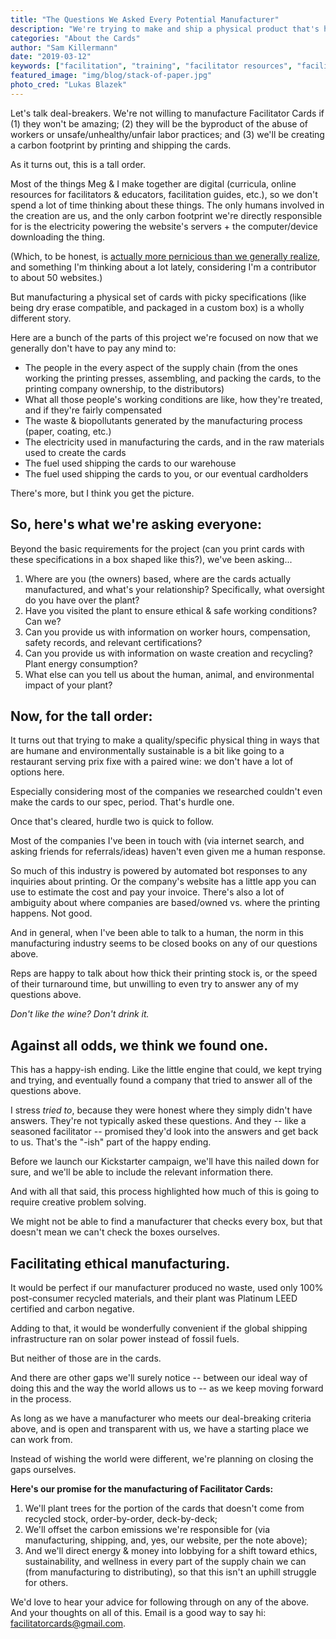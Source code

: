 ```yaml
---
title: "The Questions We Asked Every Potential Manufacturer"
description: "We're trying to make and ship a physical product that's high quality, ethical, and sustainable."
categories: "About the Cards"
author: "Sam Killermann"
date: "2019-03-12"
keywords: ["facilitation", "training", "facilitator resources", "facilitator tools", "facilitator cards", "training resources"]
featured_image: "img/blog/stack-of-paper.jpg"
photo_cred: "Lukas Blazek"
---
```


Let's talk deal-breakers. We're not willing to manufacture Facilitator Cards if (1) they won't be amazing; (2) they will be the byproduct of the abuse of workers or unsafe/unhealthy/unfair labor practices; and (3) we'll be creating a carbon footprint by printing and shipping the cards.

As it turns out, this is a tall order.

Most of the things Meg & I make together are digital (curricula, online resources for facilitators & educators, facilitation guides, etc.), so we don't spend a lot of time thinking about these things. The only humans involved in the creation are us, and the only carbon footprint we're directly responsible for is the electricity powering the website's servers + the computer/device downloading the thing.

(Which, to be honest, is [actually more pernicious than we generally realize](http://www.webneutralproject.com/the-problem.html), and something I'm thinking about a lot lately, considering I'm a contributor to about 50 websites.)

But manufacturing a physical set of cards with picky specifications (like being dry erase compatible, and packaged in a custom box) is a wholly different story.

Here are a bunch of the parts of this project we're focused on now that we generally don't have to pay any mind to:

- The people in the every aspect of the supply chain (from the ones working the printing presses, assembling, and packing the cards, to the printing company ownership, to the distributors)
- What all those people's working conditions are like, how they're treated, and if they're fairly compensated
- The waste & biopollutants generated by the manufacturing process (paper, coating, etc.)
- The electricity used in manufacturing the cards, and in the raw materials used to create the cards
- The fuel used shipping the cards to our warehouse
- The fuel used shipping the cards to you, or our eventual cardholders

There's more, but I think you get the picture.

## So, here's what we're asking everyone:

Beyond the basic requirements for the project (can you print cards with these specifications in a box shaped like this?), we've been asking...

1. Where are you (the owners) based, where are the cards actually manufactured, and what's your relationship? Specifically, what oversight do you have over the plant?
2. Have you visited the plant to ensure ethical & safe working conditions? Can we?
3. Can you provide us with information on worker hours, compensation, safety records, and relevant certifications?
4. Can you provide us with information on waste creation and recycling? Plant energy consumption?
5. What else can you tell us about the human, animal, and environmental impact of your plant?

## Now, for the tall order:

It turns out that trying to make a quality/specific physical thing in ways that are humane and environmentally sustainable is a bit like going to a restaurant serving prix fixe with a paired wine: we don't have a lot of options here.

Especially considering most of the companies we researched couldn't even make the cards to our spec, period. That's hurdle one.

Once that's cleared, hurdle two is quick to follow.

Most of the companies I've been in touch with (via internet search, and asking friends for referrals/ideas) haven't even given me a human response.

So much of this industry is powered by automated bot responses to any inquiries about printing. Or the company's website has a little app you can use to estimate the cost and pay your invoice. There's also a lot of ambiguity about where companies are based/owned vs. where the printing happens. Not good.

And in general, when I've been able to talk to a human, the norm in this manufacturing industry seems to be closed books on any of our questions above.

Reps are happy to talk about how thick their printing stock is, or the speed of their turnaround time, but unwilling to even try to answer any of my questions above.

_Don't like the wine? Don't drink it._

## Against all odds, we think we found one.

This has a happy-ish ending. Like the little engine that could, we kept trying and trying, and eventually found a company that tried to answer all of the questions above.

I stress _tried to_, because they were honest where they simply didn't have answers. They're not typically asked these questions. And they -- like a seasoned facilitator -- promised they'd look into the answers and get back to us. That's the "-ish" part of the happy ending.

Before we launch our Kickstarter campaign, we'll have this nailed down for sure, and we'll be able to include the relevant information there.

And with all that said, this process highlighted how much of this is going to require creative problem solving.

We might not be able to find a manufacturer that checks every box, but that doesn't mean we can't check the boxes ourselves.

## Facilitating ethical manufacturing.

It would be perfect if our manufacturer produced no waste, used only 100% post-consumer recycled materials, and their plant was Platinum LEED certified and carbon negative.

Adding to that, it would be wonderfully convenient if the global shipping infrastructure ran on solar power instead of fossil fuels.

But neither of those are in the cards.

And there are other gaps we'll surely notice -- between our ideal way of doing this and the way the world allows us to -- as we keep moving forward in the process.

As long as we have a manufacturer who meets our deal-breaking criteria above, and is open and transparent with us, we have a starting place we can work from.

Instead of wishing the world were different, we're planning on closing the gaps ourselves.

**Here's our promise for the manufacturing of Facilitator Cards:**

1. We'll plant trees for the portion of the cards that doesn't come from recycled stock, order-by-order, deck-by-deck;
2. We'll offset the carbon emissions we're responsible for (via manufacturing, shipping, and, yes, our website, per the note above);
3. And we'll direct energy & money into lobbying for a shift toward ethics, sustainability, and wellness in every part of the supply chain we can (from manufacturing to distributing), so that this isn't an uphill struggle for others.

We'd love to hear your advice for following through on any of the above. And your thoughts on all of this. Email is a good way to say hi: <a href="mailto:facilitatorcards@gmail.com" title="Email Sam & Meg">facilitatorcards@gmail.com</a>.
